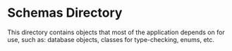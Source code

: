 # Schemas Directory

This directory contains objects that most of the application depends on for use, such as: database objects,
classes for type-checking, enums, etc.